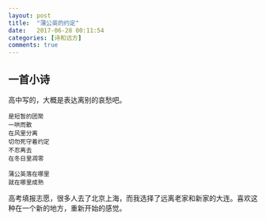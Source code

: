 ```yaml
---
layout: post
title:  "蒲公英的约定"
date:   2017-06-28 00:11:54
categories: [诗和远方]
comments: true
---
```

<!--more-->

## 一首小诗

高中写的，大概是表达离别的哀愁吧。

```
是短暂的团聚
一哄而散
在风里分离
切勿死守着约定
不忍离去
在冬日里凋零

蒲公英落在哪里
就在哪里成熟
```

高考填报志愿，很多人去了北京上海，而我选择了远离老家和新家的大连。喜欢这种在一个新的地方，重新开始的感觉。